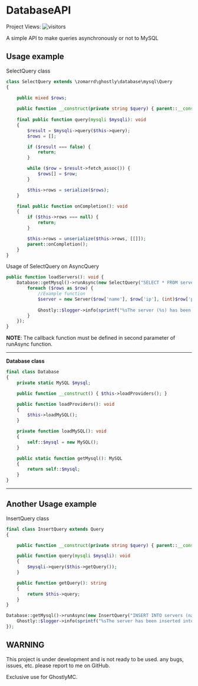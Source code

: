 # DatabaseAPI

Project Views: ![visitors](https://visitor-badge.glitch.me/badge?page_id=DatabaseAPI)

A simple API to make queries asynchronously or not to MySQL

## Usage example

SelectQuery class

```php
class SelectQuery extends \zomarrd\ghostly\database\mysql\Query
{

    public mixed $rows;
  
    public function __construct(private string $query) { parent::__construct(); }
  
    final public function query(mysqli $mysqli): void
    {
        $result = $mysqli->query($this->query);
        $rows = [];

        if ($result === false) {
            return;
        }

        while ($row = $result->fetch_assoc()) {
            $rows[] = $row;
        }

        $this->rows = serialize($rows);
    }

    final public function onCompletion(): void
    {
        if ($this->rows === null) {
            return;
        }

        $this->rows = unserialize($this->rows, [[]]);
        parent::onCompletion();
    }
}
```

Usage of SelectQuery on AsyncQuery

```php
public function loadServers(): void {
    Database::getMysql()->runAsync(new SelectQuery("SELECT * FROM servers"), function($rows): void {
        foreach ($rows as $row) {
            //Example function
            $server = new Server($row['name'], $row['ip'], (int)$row['port']);
          
            Ghostly::$logger->info(sprintf("%sThe server (%s) has been loaded from the database!", PREFIX, $server->getName()));
        }   
    });
}
```

**NOTE**: The callback function must be defined in second parameter of runAsync function.

---

**Database class**

```php
final class Database
{
    private static MySQL $mysql;

    public function __construct() { $this->loadProviders(); }

    public function loadProviders(): void
    {
        $this->loadMySQL();
    }

    private function loadMySQL(): void
    {
        self::$mysql = new MySQL();
    }

    public static function getMysql(): MySQL
    {
        return self::$mysql;
    }
}
```

---

## Another Usage example

InsertQuery class

```php
final class InsertQuery extends Query
{

    public function __construct(private string $query) { parent::__construct(); }

    public function query(mysqli $mysqli): void
    {
        $mysqli->query($this->getQuery());
    }

    public function getQuery(): string
    {
        return $this->query;
    }
}

Database::getMysql()->runAsync(new InsertQuery("INSERT INTO servers (name, ip, port) ' VALUES ('GhostlyMC', 'ghostlymc.live', '19132')"), function(): void {
    Ghostly::$logger->info(sprintf("%sThe server has been inserted into the database!", PREFIX));
});
```

## WARNING

This project is under development and is not ready to be used.
any bugs, issues, etc. please report to me on GitHub.

Exclusive use for GhostlyMC.